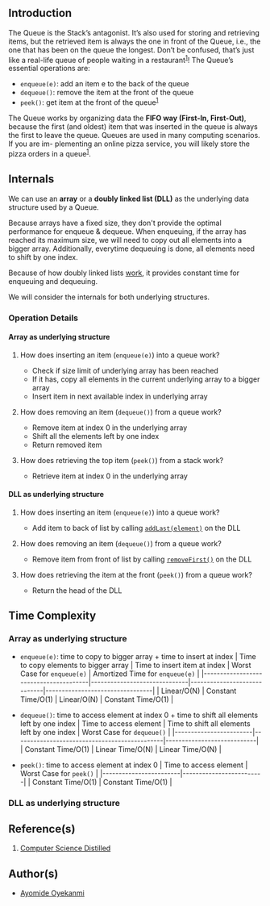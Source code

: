 ## Introduction
The Queue is the Stack’s antagonist. It’s also used for storing and retrieving items, but the retrieved item is always the one in front of the Queue, i.e., the one that has been on the queue the longest. Don’t be confused, that’s just like a real-life queue of people waiting in a restaurant<sup>[1](https://github.com/oyekanmiayo/data-structures-all-langs/tree/main/stack#references)</sup>! The Queue’s essential operations are:
* `enqueue(e)`: add an item e to the back of the queue
* `dequeue()`: remove the item at the front of the queue
* `peek()`: get item at the front of the queue<sup>[1](https://github.com/oyekanmiayo/data-structures-all-langs/tree/main/stack#references)</sup>

The Queue works by organizing data the **FIFO way (First-In, First-Out)**, because the first (and oldest) item that was inserted in the queue is always the first to leave the queue. Queues are used in many computing scenarios. If you are im- plementing an online pizza service, you will likely store the pizza orders in a queue<sup>[1](https://github.com/oyekanmiayo/data-structures-all-langs/tree/main/stack#references)</sup>.

## Internals
We can use an **array** or a **doubly linked list (DLL)** as the underlying data structure used by a Queue. 

Because arrays have a fixed size, they don't provide the optimal performance for enqueue & dequeue. When enqueuing, if the array has reached its maximum size, we will need to copy out all elements into a bigger array. Additionally, everytime dequeuing is done, all elements need to shift by one index. 

Because of how doubly linked lists [work](https://github.com/oyekanmiayo/data-structures-all-langs/tree/main/linkedlist/doubly), it provides constant time for enqueuing and dequeuing. 

We will consider the internals for both underlying structures.

### Operation Details

#### Array as underlying structure
1. How does inserting an item (`enqueue(e)`) into a queue work?
    * Check if size limit of underlying array has been reached
    * If it has, copy all elements in the current underlying array to a bigger array
    * Insert item in next available index in underlying array

2. How does removing an item (`dequeue()`) from a queue work?
    * Remove item at index 0 in the underlying array 
    * Shift all the elements left by one index
    * Return removed item 

3. How does retrieving the top item (`peek()`) from a stack work?
    * Retrieve item at index 0 in the underlying array 

#### DLL as underlying structure
1. How does inserting an item (`enqueue(e)`) into a queue work?
    * Add item to back of list by calling [`addLast(element)`](https://github.com/oyekanmiayo/data-structures-all-langs/blob/main/linkedlist/doubly/java/DoublyLinkedList.java#L63) on the DLL

2. How does removing an item (`dequeue()`) from a queue work?
    * Remove item from front of list by calling [`removeFirst()`](https://github.com/oyekanmiayo/data-structures-all-langs/blob/main/linkedlist/doubly/java/DoublyLinkedList.java#L136) on the DLL

3. How does retrieving the item at the front (`peek()`) from a queue work?
    * Return the head of the DLL

## Time Complexity

### Array as underlying structure
* `enqueue(e)`: time to copy to bigger array + time to insert at index
    | Time to copy elements to bigger array | Time to insert item at index | Worst Case for `enqueue(e)` | Amortized Time for `enqueue(e)` |
    |---------------------------------------|------------------------------|-----------------------------|---------------------------------|
    | Linear/O(N)                           | Constant Time/O(1)           | Linear/O(N)                 | Constant Time/O(1)              |
  

* `dequeue()`: time to access element at index 0 + time to shift all elements left by one index
    | Time to access element | Time to shift all elements left by one index | Worst Case for `dequeue()` |
    |------------------------|----------------------------------------------|----------------------------|
    | Constant Time/O(1)     | Linear Time/O(N)                             | Linear Time/O(N)           |

* `peek()`: time to access element at index 0
    | Time to access element | Worst Case for `peek()` |
    |------------------------|-------------------------|
    | Constant Time/O(1)     | Constant Time/O(1)      |
### DLL as underlying structure

## Reference(s)
1. [Computer Science Distilled](https://www.amazon.co.uk/Computer-Science-Distilled-Computational-Problems/dp/0997316020/ref=sr_1_1?adgrpid=52658140545&dchild=1&gclid=Cj0KCQjw8fr7BRDSARIsAK0Qqr6bz1aEFd_X517mpcZBAGaDJaeg-WARxB6mwEMMtupTPnTGI0a-1SIaAmH5EALw_wcB&hvadid=259122221401&hvdev=c&hvlocint=9041110&hvlocphy=1010294&hvnetw=g&hvqmt=e&hvrand=6311385300851562426&hvtargid=kwd-297429021778&hydadcr=17613_1817768&keywords=computer+science+distilled&qid=1602170396&sr=8-1&tag=googhydr-21)

## Author(s)
* [Ayomide Oyekanmi](https://github.com/oyekanmiayo)
